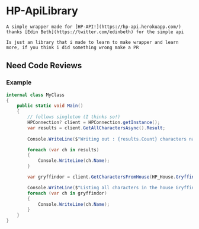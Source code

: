 # HP-ApiLibrary

	A simple wrapper made for [HP-API!](https://hp-api.herokuapp.com/) thanks [Edin Beth](https://twitter.com/edinbeth) for the simple api

	Is just an library that i made to learn to make wrapper and learn more, if you think i did something wrong make a PR 


## Need Code Reviews 

### Example 

```csharp
internal class MyClass
{
    public static void Main()
    {
        // follows singleton (I thinks so!)
        HPConnection? client = HPConnection.getInstance();
        var results = client.GetAllCharactersAsync().Result;
       
        Console.WriteLine($"Writing out : {results.Count} characters names");

        foreach (var ch in results)
        {
            Console.WriteLine(ch.Name);
        }

        var gryffindor = client.GetCharactersFromHouse(HP_House.Gryffindor).Result;

        Console.WriteLine($"Listing all characters in the house Gryffindor, Total items : {gryffindor.Count}");
        foreach (var ch in gryffindor)
        {
            Console.WriteLine(ch.Name);
        }
    }
}
```	